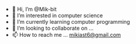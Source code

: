 - 👋 Hi, I’m @Mik-bit
- 👀 I’m interested in computer science
- 🌱 I’m currently learning computer programming
- 💞️ I’m looking to collaborate on ...
- 📫 How to reach me ...  mikiast6@gmail.com 

<!---
Mik-bit/Mik-bit is a ✨ special ✨ repository because its `README.md` (this file) appears on your GitHub profile.
You can click the Preview link to take a look at your changes.
--->
